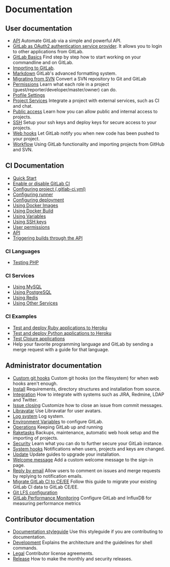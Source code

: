 # Documentation

## User documentation

- [API](api/README.md) Automate GitLab via a simple and powerful API.
- [GitLab as OAuth2 authentication service provider](integration/oauth_provider.md). It allows you to login to other applications from GitLab.
- [GitLab Basics](gitlab-basics/README.md) Find step by step how to start working on your commandline and on GitLab.
- [Importing to GitLab](workflow/importing/README.md).
- [Markdown](markdown/markdown.md) GitLab's advanced formatting system.
- [Migrating from SVN](workflow/importing/migrating_from_svn.md) Convert a SVN repository to Git and GitLab
- [Permissions](permissions/permissions.md) Learn what each role in a project (guest/reporter/developer/master/owner) can do.
- [Profile Settings](profile/README.md)
- [Project Services](project_services/project_services.md) Integrate a project with external services, such as CI and chat.
- [Public access](public_access/public_access.md) Learn how you can allow public and internal access to projects.
- [SSH](ssh/README.md) Setup your ssh keys and deploy keys for secure access to your projects.
- [Web hooks](web_hooks/web_hooks.md) Let GitLab notify you when new code has been pushed to your project.
- [Workflow](workflow/README.md) Using GitLab functionality and importing projects from GitHub and SVN.

## CI Documentation

- [Quick Start](ci/quick_start/README.md)
- [Enable or disable GitLab CI](ci/enable_or_disable_ci.md)
- [Configuring project (.gitlab-ci.yml)](ci/yaml/README.md)
- [Configuring runner](ci/runners/README.md)
- [Configuring deployment](ci/deployment/README.md)
- [Using Docker Images](ci/docker/using_docker_images.md)
- [Using Docker Build](ci/docker/using_docker_build.md)
- [Using Variables](ci/variables/README.md)
- [Using SSH keys](ci/ssh_keys/README.md)
- [User permissions](ci/permissions/README.md)
- [API](ci/api/README.md)
- [Triggering builds through the API](ci/triggers/README.md)

### CI Languages

- [Testing PHP](ci/languages/php.md)

### CI Services

- [Using MySQL](ci/services/mysql.md)
- [Using PostgreSQL](ci/services/postgres.md)
- [Using Redis](ci/services/redis.md)
- [Using Other Services](ci/docker/using_docker_images.md#how-to-use-other-images-as-services)

### CI Examples

- [Test and deploy Ruby applications to Heroku](ci/examples/test-and-deploy-ruby-application-to-heroku.md)
- [Test and deploy Python applications to Heroku](ci/examples/test-and-deploy-python-application-to-heroku.md)
- [Test Clojure applications](ci/examples/test-clojure-application.md)
- Help your favorite programming language and GitLab by sending a merge request with a guide for that language.

## Administrator documentation

- [Custom git hooks](hooks/custom_hooks.md) Custom git hooks (on the filesystem) for when web hooks aren't enough.
- [Install](install/README.md) Requirements, directory structures and installation from source.
- [Integration](integration/README.md) How to integrate with systems such as JIRA, Redmine, LDAP and Twitter.
- [Issue closing](customization/issue_closing.md) Customize how to close an issue from commit messages.
- [Libravatar](customization/libravatar.md) Use Libravatar for user avatars.
- [Log system](logs/logs.md) Log system.
- [Environment Variables](administration/environment_variables.md) to configure GitLab.
- [Operations](operations/README.md) Keeping GitLab up and running
- [Raketasks](raketasks/README.md) Backups, maintenance, automatic web hook setup and the importing of projects.
- [Security](security/README.md) Learn what you can do to further secure your GitLab instance.
- [System hooks](system_hooks/system_hooks.md) Notifications when users, projects and keys are changed.
- [Update](update/README.md) Update guides to upgrade your installation.
- [Welcome message](customization/welcome_message.md) Add a custom welcome message to the sign-in page.
- [Reply by email](incoming_email/README.md) Allow users to comment on issues and merge requests by replying to notification emails.
- [Migrate GitLab CI to CE/EE](migrate_ci_to_ce/README.md) Follow this guide to migrate your existing GitLab CI data to GitLab CE/EE.
- [Git LFS configuration](workflow/lfs/lfs_administration.md)
- [GitLab Performance Monitoring](integration/metrics/introduction.md) Configure GitLab and InfluxDB for measuring performance metrics

## Contributor documentation

- [Documentation styleguide](development/doc_styleguide.md) Use this styleguide if you are
  contributing to documentation.
- [Development](development/README.md) Explains the architecture and the guidelines for shell commands.
- [Legal](legal/README.md) Contributor license agreements.
- [Release](release/README.md) How to make the monthly and security releases.
